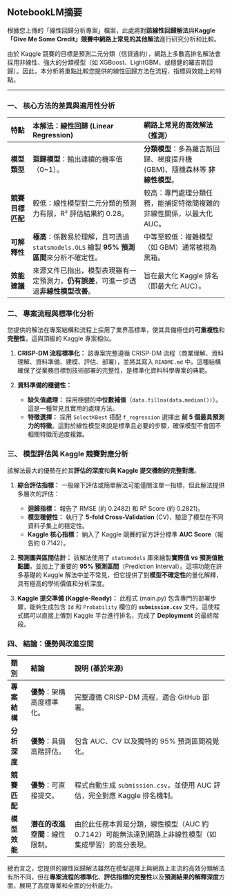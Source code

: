 ## NotebookLM摘要


根據您上傳的「線性回歸分析專案」檔案，此處將對**該線性回歸解法**與**Kaggle「Give Me Some Credit」競賽中網路上常見的其他解法**進行研究分析和比較。

由於 Kaggle 競賽的目標是預測二元分類（信貸違約），網路上多數高排名解法會採用非線性、強大的分類模型（如 XGBoost、LightGBM、或穩健的羅吉斯回歸）。因此，本分析將重點比較您提供的線性回歸方法在流程、指標與效能上的特點。

---

### 一、 核心方法的差異與適用性分析

| 特點 | 本解法：線性回歸 (Linear Regression) | 網路上常見的高效解法（推測） |
| :--- | :--- | :--- |
| **模型類型** | **迴歸模型**：輸出連續的機率值（0~1）。 | **分類模型**：多為羅吉斯回歸、梯度提升機 (GBM)、隨機森林等 **非線性模型**。 |
| **競賽目標匹配** | 較低：線性模型對二元分類的預測力有限，R² 評估結果約 0.28。 | 較高：專門處理分類任務，能捕捉特徵間複雜的非線性關係，以最大化 AUC。 |
| **可解釋性** | **極高**：係數易於理解，且可透過 `statsmodels.OLS` 繪製 **95% 預測區間**來分析不確定性。 | 中等至較低：複雜模型（如 GBM）通常被視為黑箱。 |
| **效能建議** | 來源文件已指出，模型表現雖有一定預測力，**仍有誤差**，可進一步透過**非線性模型改善**。 | 旨在最大化 Kaggle 排名（即最大化 AUC）。 |

### 二、 專案流程與標準化分析

您提供的解法在專案結構和流程上採用了業界高標準，使其具備極佳的**可重複性**和**完整性**，這與頂級的 Kaggle 專案相似。

1.  **CRISP-DM 流程標準化：**
    該專案完整遵循 CRISP-DM 流程（商業理解、資料理解、資料準備、建模、評估、部署），並將其寫入 `README.md` 中。這種結構確保了從業務目標到技術部署的完整性，是標準化資料科學專案的典範。

2.  **資料準備的穩健性：**
    *   **缺失值處理：** 採用穩健的**中位數補值**（`data.fillna(data.median())`）。這是一種常見且實用的處理方法。
    *   **特徵選擇：** 採用 `SelectKBest` 搭配 `f_regression` 選擇出 **前 5 個最具預測力的特徵**。這對於線性模型來說是標準且必要的步驟，確保模型不會因不相關特徵而過度複雜。

### 三、 模型評估與 Kaggle 競賽對應分析

該解法最大的優勢在於其**評估的深度**和**與 Kaggle 提交機制的完整對應**。

1.  **綜合評估指標：**
    一般線下評估或簡單解法可能僅關注單一指標，但此解法提供多層次的評估：
    *   **迴歸指標：** 報告了 RMSE (約 0.2482) 和 R² Score (約 0.2821)。
    *   **模型穩健性：** 執行了 **5-fold Cross-Validation** (CV)，驗證了模型在不同資料子集上的穩定性。
    *   **Kaggle 核心指標：** 納入了 Kaggle 競賽的官方評分標準 **AUC Score**（報告約 0.7142）。

2.  **預測圖與區間估計：**
    該解法使用了 `statsmodels` 庫來繪製**實際值 vs 預測值散點圖**，並加上了重要的 **95% 預測區間**（Prediction Interval）。這項功能在許多基礎的 Kaggle 解法中並不常見，但它提供了對**模型不確定性**的量化解釋，具有極高的學術價值和分析深度。

3.  **Kaggle 提交準備 (Kaggle-Ready)：**
    此程式 (main.py) 包含專門的部署步驟，能夠生成包含 `Id` 和 `Probability` 欄位的 **`submission.csv`** 文件。這使程式碼可以直接上傳到 Kaggle 平台進行排名，完成了 **Deployment** 的最終階段。

### 四、 結論：優勢與改進空間

| 類別 | 結論 | 說明 (基於來源) |
| :--- | :--- | :--- |
| **專案結構** | **優勢**：架構高度標準化。 | 完整遵循 CRISP-DM 流程，適合 GitHub 部署。 |
| **分析深度** | **優勢**：具備高階評估。 | 包含 AUC、CV 以及獨特的 95% 預測區間視覺化。 |
| **競賽匹配** | **優勢**：可直接提交。 | 程式自動生成 `submission.csv`，並使用 AUC 評估，完全對應 Kaggle 排名機制。 |
| **模型效能** | **潛在的改進空間**：線性限制。 | 由於此任務本質是分類，線性模型（AUC 約 0.7142）可能無法達到網路上非線性模型（如集成學習）的高分表現。 |

總而言之，您提供的線性回歸解法雖然在模型選擇上與網路上主流的高效分類解法有所不同，但在**專案流程的標準化**、**評估指標的完整性**以及**預測結果的解釋深度**方面，展現了高度專業和全面的分析能力。

